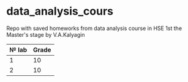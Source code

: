 # data_analysis_cours
Repo with saved homeworks from data analysis course in HSE 1st the Master's stage by V.A.Kalyagin

| № lab   | Grade |
| ------- | ----- |
|   1     |  10   |
|   2     |  10   |
